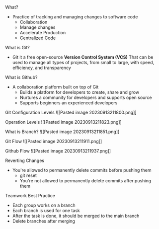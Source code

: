 What?
 - Practice of tracking and managing changes to software code
	 - Collaboration
	 - Manage changes
	 - Accelerate Production
	 - Centralized Code 

What is Git?
 - Git it a free open-source **Version Control System (VCS)** That can be used to manage all types of projects, from small to large, with speed, efficiency, and transparency

What is Github?
 - A collaboration platform built on top of Git
	 - Builds a platform for developers to create, share and grow 
	 - Nurtures a community for developers and supports open source
	 - Supports beginners an experienced developers

Git Configuration Levels
![[Pasted image 20230913211800.png]]


Operation Levels
![[Pasted image 20230913211823.png]]


What is Branch? 
![[Pasted image 20230913211851.png]]


Git Flow 
![[Pasted image 20230913211911.png]]


Github Flow 
![[Pasted image 20230913211937.png]]


Reverting Changes
 - You're allowed to permanently delete commits before pushing them
	 - git reset <commit>
	- You're not allowed to permanently delete commits after pushing them 


Teamwork Best Practice
 - Each group works on a branch
 - Each branch is used for one task
 - After the task is done, it should be merged to the main branch
 - Delete branches after merging
